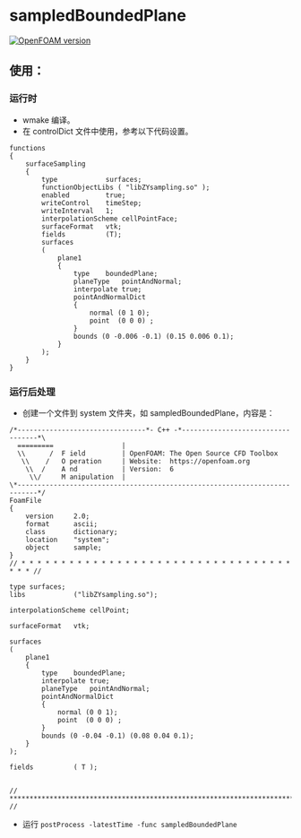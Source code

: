 # sampledBoundedPlane

[![OpenFOAM version](https://img.shields.io/badge/OpenFOAM-7-brightgreen)](https://github.com/OpenFOAM/OpenFOAM-7)

## 使用：
### 运行时
- wmake 编译。
- 在 controlDict 文件中使用，参考以下代码设置。
```
functions
{
    surfaceSampling
    {
        type            surfaces;
        functionObjectLibs ( "libZYsampling.so" );
        enabled         true;
        writeControl    timeStep;
        writeInterval   1;
        interpolationScheme cellPointFace;
        surfaceFormat   vtk;
        fields          (T);
        surfaces
        (
            plane1
            {
                type    boundedPlane;
                planeType   pointAndNormal;
                interpolate true;
                pointAndNormalDict
                {
                    normal (0 1 0);
                    point  (0 0 0) ;
                }
                bounds (0 -0.006 -0.1) (0.15 0.006 0.1);
            }    
        );
    }
}
```
### 运行后处理
- 创建一个文件到 system 文件夹，如 sampledBoundedPlane，内容是：
```
/*--------------------------------*- C++ -*----------------------------------*\
  =========                 |
  \\      /  F ield         | OpenFOAM: The Open Source CFD Toolbox
   \\    /   O peration     | Website:  https://openfoam.org
    \\  /    A nd           | Version:  6
     \\/     M anipulation  |
\*---------------------------------------------------------------------------*/
FoamFile
{
    version     2.0;
    format      ascii;
    class       dictionary;
    location    "system";
    object      sample;
}
// * * * * * * * * * * * * * * * * * * * * * * * * * * * * * * * * * * * * * //

type surfaces;
libs            ("libZYsampling.so");

interpolationScheme cellPoint;

surfaceFormat   vtk;

surfaces
(
    plane1
    {
        type    boundedPlane;
        interpolate true;
        planeType   pointAndNormal;
        pointAndNormalDict
        {
            normal (0 0 1);
            point  (0 0 0) ;
        }
        bounds (0 -0.04 -0.1) (0.08 0.04 0.1);
    }    
);

fields          ( T );


// ************************************************************************* //
```
- 运行 ``postProcess -latestTime -func sampledBoundedPlane``

